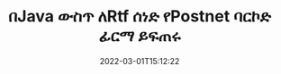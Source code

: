 ---
############################# Static ############################
layout: "auto-gen-signature"
date: 2022-03-01T15:12:22
draft: false
operation: Sign
signaturetype: Barcode
codetype: Postnet
fileformat: Rtf
productName: Java
lang: am
productCode: java
otherformats: pdf doc docx docm dot dotm dotx odt ott rtf xls xlsx xlsm xlsb csv ods ots xltx xltm ppt pptx pps ppsx odp otp potx potm pptm ppsm png jpg bmp gif tiff svg webp wmf
breadcrumb: Put  Barcode signature on Rtf for Java

############################# Head ############################
head_title: "eSign Rtf ሰነድ በPostnet ባርኮድ በJava"
head_description: "የPostnet ባርኮድ ፊርማ ይፍጠሩ እና በRtf ሰነድ ላይ በJava ሁለት የኮድ መስመሮችን በመጠቀም ያስቀምጡት። የተለያዩ የፋይል ቅርጸቶችን ለመፈረም የGroupDocs Document Signature API ይጠቀሙ።"

############################# Header ############################
title: "በJava ውስጥ ለRtf ሰነድ የPostnet ባርኮድ ፊርማ ይፍጠሩ"
description: "የእርስዎን Rtf የንግድ ሰነዶች በPostnet ባርኮድ ይመዝገቡ። የመመዝገቢያ አማራጮችን ለማዘጋጀት የባርኮድ ፊርማ በፍጥነት እና በቀላሉ በጥቂት የኮድ መስመሮች ይፍጠሩ።"
bg_image: "https://cms.admin.containerize.com/templates/aspose/App_Themes/V3/images/bg/header1.png"
bg_overlay: false
button:
    enable: true

############################# SubMenu ############################
submenu:
    enable: true

    left:
        img_alt: "GroupDocs.Signature for Java"
        image: "https://cms.admin.containerize.com/templates/groupdocs/images/product-logos/90x90-noborder/groupdocs-signature-java.png"
        product: "GroupDocs.Signature"
        platform: "Java"



############################# About ############################
about:
    enable: true
    title: "ስለ GroupDocs.Signature for Java የአሞሌ ፊርማዎች ኤፒአይ።"
    content: |
        [GroupDocs.Signature for Java](https://products.groupdocs.com/signature/java/) እንደ UPCA፣ UPCE፣ EAN13፣ EAN14፣ Code39፣ Code39Extended፣ Code128፣ Codabar፣ Postnet፣ ISBN የመሳሰሉ የባርኮድ አይነቶችን በመጠቀም ዲጂታል ሰነዶችን ኢ-መፈረምን ለማስተዳደር ፈጣን እና ቀላል ኤፒአይ ነው። ፣ ITF14 እና ሌሎች ብዙ። ደንበኞች በቀላሉ የሚፈለጉትን ጽሁፍ የሚያቀርቡ ባርኮዶችን ፈጥረው በፒዲኤፍ፣ በማይክሮሶፍት ኦፊስ ዎርድስ ሰነዶች፣ በማይክሮሶፍት ኦፊስ ኤክሴል የስራ ደብተሮች፣ MS PowerPoint ማቅረቢያዎች፣ አዶቤ ፎቶሾፕ ፋይሎች እና በተለያዩ የምስል ቅርጸቶች ላይ ማስቀመጥ ይችላሉ። በሰነዶች ውስጥ የተቀመጡ ባርኮዶች ሊዘመኑ፣ ሊፈለጉ፣ ሊረጋገጡ፣ ሊሰረዙ ወይም አስቀድመው ሊታዩ ይችላሉ። ከዚህም በላይ ባርኮዶችን ማበጀት ይደገፋል.
    

############################# Steps ############################
steps:
    enable: true
    title_left: "Rtfን በ{{Signturetype}} በJava ለመፈረም ደረጃዎች"
    content_left: |
        [GroupDocs.Signature for Java](https://products.groupdocs.com/signature/java/) የRtf ሰነዶችን በBarcode ፊርማ በፍጥነት እና በቀላሉ የመፈረም ችሎታን ይሰጣል።
        
        * እንደ ዱካ ወይም የማህደረ ትውስታ ዥረት መፈረም ያለበትን Rtf ፋይል የሚያቀርብ የፊርማ ክፍል ምሳሌ ይፍጠሩ
        * ቅጽበታዊ SignOptions ክፍል እና ሁሉንም የተፈለገውን ውሂብ ያዘጋጁ።
        * ውፅዓት Rtf ፋይልን ወይም የማህደረ ትውስታ ዥረቱን የማለፊያ ዘዴ Signature.Sign()ን ጥራ

    title_right: " የስርዓት መስፈርቶች"
    content_right: |
        GroupDocs.Signature for Java በሁሉም ዋና መድረኮች እና ስርዓተ ክወናዎች ላይ ይደገፋሉ። ከዚህ በታች ያለውን ኮድ ከመተግበሩ በፊት፣ እባክዎ በስርዓትዎ ላይ የሚከተሉት ቅድመ ሁኔታዎች እንዳሉዎት ያረጋግጡ።

        * ስርዓተ ክወናዎች-ማይክሮሶፍት ዊንዶውስ ፣ ሊኑክስ ፣ ማክኦኤስ
        * የልማት አካባቢዎች፡ NetBeans, Intellij IDEA, Eclipse, etc.
        * Java runtime: J2SE 6.0 and above
        * የቅርብ ጊዜውን GroupDocs.Signature for Java ከ[Maven](https://repository.groupdocs.com/webapp/#/artifacts/browse/tree/General/repo/com/groupdocs/groupdocs-signature) ያግኙ
         
    code: |
        ```java    
                
        // Set up input Rtf file
        String filePath = "input.rtf";
        // Set up output file
        String outputFilePath = "output.rtf";

        // Instantiate Signature for input file
        Signature signature = new Signature(filePath);

        // create barcode option with predefined barcode text
        BarcodeSignOptions options = new BarcodeSignOptions("John Smith");

        // setup Barcode encoding type
        options.setEncodeType(BarcodeTypes.Postnet);

        // set signature position
        options.setLeft(50);
        options.setTop(50);
        options.setWidth(200);
        options.setHeight(50);

        // sign Rtf document
        SignResult result = signature.sign(outputFilePath, options);

        ```

############################# Demos ############################
demos:
    enable: true
    title: "Rtf ሰነዶችን በBarcode ቀጥታ ማሳያ በመፈረም ላይ"
    content: |
       የ[GroupDocs.Signature መተግበሪያ](https://products.groupdocs.app/signature/family) ድህረ ገጽን በመጎብኘት የRtf ፋይልን በተለያዩ ፊርማዎች አሁን ይፈርሙ። ነፃ የመስመር ላይ ማሳያ እርስዎን እየጠበቀዎት ነው።

        
############################# About Formats ############################
about_formats:
    enable: true
    format:
        # format loop
        - icon: "fas fa-barcode"
          title: "About Postnet Barcode"
          content: |
            POSTNET (የፖስታ አሃዛዊ ኢንኮዲንግ ቴክኒክ) በዩናይትድ ስቴትስ ፖስታ አገልግሎት ደብዳቤ ለመምራት የሚረዳ የአሞሌ ኮድ ምልክት ነው።
          characterset: |
             የቁጥር አሃዞች (0-9)።
          textcapacity: |
             እስከ 11 ቁምፊዎች.
          image: |
             iVBORw0KGgoAAAANSUhEUgAAACcAAAAjCAYAAAAXMhMjAAAAAXNSR0IArs4c6QAAAARnQU1BAACxjwv8YQUAAAAJcEhZcwAADsMAAA7DAcdvqGQAAACeSURBVFhH7c7BCkMxEELR/P9Pp1LoRrCXpi4Cbw5kIRKZtS82x52a407Ncae+HrfWer8Pyr+i/3NcQv/nuIT+z3EJ/X/Ocf9mlxuhsXZ2uREaa2eXG6Gxdna5ERprZ5cbobF2drkRGmtnlxuhsXZ2uREaa2eXG6Gxdna5ERprZ5cbobF2drkRGmtnlxuhsXZ2ubnAHHdqjjt18XF7vwDevzbHqsQWPwAAAABJRU5ErkJggg==

          link: ""

############################# More Formats ############################
more_formats:
    enable: true
    title: "ሌሎች የሚደገፉ የ{{Signturetype}} ፊርማዎች ለJava"
    content: |
        "እንዲሁም Rtfን ከሌሎች የፊርማ አይነቶች ጋር መፈረም ትችላለህ። እባክዎን ከዚህ በታች ያለውን ዝርዝር ይመልከቱ።"
    format: 
        
       
back_to_top:
    enable: true
---